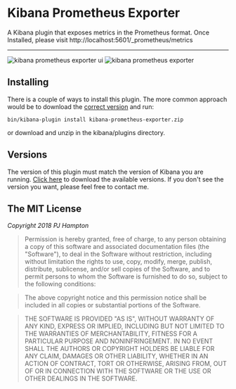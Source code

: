 # Kibana Prometheus Exporter 

A Kibana plugin that exposes metrics in the Prometheus format.
Once Installed, please visit http://localhost:5601/_prometheus/metrics

---

<img src="https://raw.githubusercontent.com/pjhampton/kibana-prometheus-exporter/master/screenshots/kibana_ui.png" alt="kibana prometheus exporter ui">

<img src="https://raw.githubusercontent.com/pjhampton/kibana-prometheus-exporter/master/screenshots/kibana_prometheus.png" alt="kibana prometheus exporter">

## Installing

There is a couple of ways to install this plugin. The more common approach would be to download the [correct version](#versions) and run:

```
bin/kibana-plugin install kibana-prometheus-exporter.zip
```

or download and unzip in the kibana/plugins directory.

## Versions

The version of this plugin must match the version of Kibana you are running. [Click here](https://github.com/pjhampton/kibana-prometheus-exporter/releases) to download the available versions. If you don't see the version you want, please feel free to contact me.

## The MIT License

*Copyright 2018 PJ Hampton*

> Permission is hereby granted, free of charge, to any person obtaining a copy of this software and associated documentation files (the "Software"), to deal in the Software without restriction, including without limitation the rights to use, copy, modify, merge, publish, distribute, sublicense, and/or sell copies of the Software, and to permit persons to whom the Software is furnished to do so, subject to the following conditions:

> The above copyright notice and this permission notice shall be included in all copies or substantial portions of the Software.

> THE SOFTWARE IS PROVIDED "AS IS", WITHOUT WARRANTY OF ANY KIND, EXPRESS OR IMPLIED, INCLUDING BUT NOT LIMITED TO THE WARRANTIES OF MERCHANTABILITY, FITNESS FOR A PARTICULAR PURPOSE AND NONINFRINGEMENT. IN NO EVENT SHALL THE AUTHORS OR COPYRIGHT HOLDERS BE LIABLE FOR ANY CLAIM, DAMAGES OR OTHER LIABILITY, WHETHER IN AN ACTION OF CONTRACT, TORT OR OTHERWISE, ARISING FROM, OUT OF OR IN CONNECTION WITH THE SOFTWARE OR THE USE OR OTHER DEALINGS IN THE SOFTWARE.
